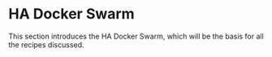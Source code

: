 # HA Docker Swarm #

This section introduces the HA Docker Swarm, which will be the basis for all the recipes discussed.
